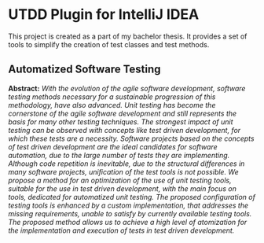 # UTDD Plugin for IntelliJ IDEA

This project is created as a part of my bachelor thesis. It provides a set of tools to simplify the creation of test classes and test methods.

## Automatized Software Testing
**Abstract:**	*With the evolution of the agile software development, software testing methods necessary for a sustainable progression of this methodology, have also advanced. Unit testing has become the cornerstone of the agile software development and still represents the basis for many other testing techniques. The strongest impact of unit testing can be observed with concepts like test driven development, for which these tests are a necessity. Software projects based on the concepts of test driven development are the ideal candidates for software automation, due to the large number of tests they are implementing. Although code repetition is inevitable, due to the structural differences in many software projects, unification of the test tools is not possible. We propose a method for an optimization of the use of unit testing tools, suitable for the use in test driven development, with the main focus on tools, dedicated for automatized unit testing. The proposed configuration of testing tools is enhanced by a custom implementation, that addresses the missing requirements, unable to satisfy by currently available testing tools. The proposed method allows us to achieve a high level of atomization for the implementation and execution of tests in test driven development.*
